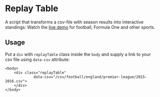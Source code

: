 Replay Table
=========

A script that transforms a csv-file with season results into interactive standings:
<gif>
Watch the [live demo](https://targetprocess.github.io/replayTable/) for football, Formula One and other sports.

## Usage
Put a `div` with `replayTable` class inside the `body` and supply a link to your csv file using `data-csv` attribute:
```
<body>
    <div class="replayTable"
    		 data-csv="/csv/football/england/premier-league/2015-2016.csv">
    </div>
</body>
```
